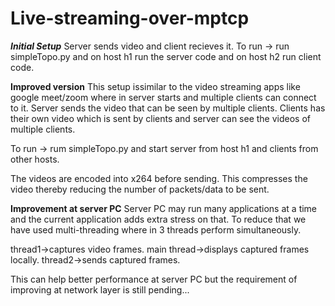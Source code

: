 # Live-streaming-over-mptcp

***Initial Setup***
Server sends video and client recieves it.
To run -> run simpleTopo.py and on host h1 run the server code and on host h2 run client code.

**Improved version**
This setup issimilar to the video streaming apps like google meet/zoom where in server starts and multiple clients can connect to it.
Server sends the video that can be seen by multiple clients. 
Clients has their own video which is sent by clients and server can see the videos of multiple clients.

To run -> rum simpleTopo.py and start server from host h1 and clients from other hosts.

The videos are encoded into x264 before sending. This compresses the video thereby reducing the number of packets/data to be sent.

**Improvement at server PC**
Server PC may run many applications at a time and the current application adds extra stress on that.
To reduce that we have used multi-threading where in 3 threads perform simultaneously.

thread1->captures video frames.
main thread->displays captured frames locally.
thread2->sends captured frames.

This can help better performance at server PC but the requirement of improving at network layer is still pending...
